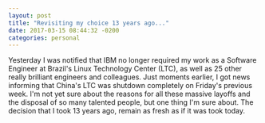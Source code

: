 ```yaml
---
layout: post
title: "Revisiting my choice 13 years ago..."
date: 2017-03-15 08:44:32 -0200
categories: personal
---
```

Yesterday I was notified that IBM no longer required my work as a Software Engineer at Brazil's Linux Technology Center (LTC), as well as 25 other really brilliant engineers and colleagues. Just moments earlier, I got news informing that China's LTC was shutdown completely on Friday's previous week. I'm not yet sure about the reasons for all these massive layoffs and the disposal of so many talented people, but one thing I'm sure about. The decision that I took 13 years ago, remain as fresh as if it was took today.

